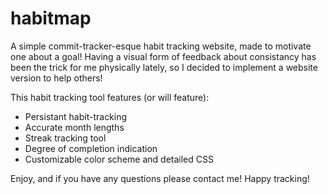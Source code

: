 # habitmap
A simple commit-tracker-esque habit tracking website, made to motivate one about a goal! Having a visual form of feedback about consistancy has been the trick for me physically lately, so I decided to implement a website version to help others!

This habit tracking tool features (or will feature):

- Persistant habit-tracking
- Accurate month lengths
- Streak tracking tool
- Degree of completion indication
- Customizable color scheme and detailed CSS

Enjoy, and if you have any questions please contact me! Happy tracking!